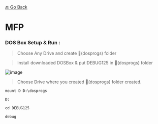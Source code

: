 [🔙 Go Back](https://github.com/Sandip-Kanzariya/5th-Semester)

# MFP 
### DOS Box Setup & Run : 

>Choose Any Drive and create 📁(dosprogs) folder

>Install downloaded DOSBox & put DEBUG125 in 📁(dosprogs) folder

![image](https://github.com/Sandip-Kanzariya/Advanced-Algorithms/assets/105594748/f2c8749d-5401-4885-bd78-7a9df632a987)

> Choose Drive where you created 📁(dosprogs) folder created.
``` 
mount D D:\dosprogs
```

```
D:
```

```
cd DEBUG125
```

```
debug
```

